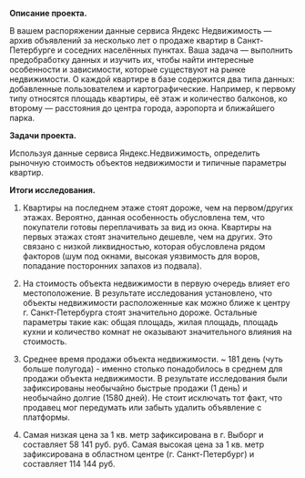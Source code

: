**Описание проекта.**

В вашем распоряжении данные сервиса Яндекс Недвижимость — архив объявлений за несколько лет о продаже квартир в Санкт-Петербурге и соседних населённых пунктах.
Ваша задача — выполнить предобработку данных и изучить их, чтобы найти интересные особенности и зависимости, которые существуют на рынке недвижимости.
О каждой квартире в базе содержится два типа данных: добавленные пользователем и картографические. 
Например, к первому типу относятся площадь квартиры, её этаж и количество балконов, ко второму — расстояния до центра города, аэропорта и ближайшего парка.


**Задачи проекта.**

Используя данные сервиса Яндекс.Недвижимость, определить рыночную стоимость объектов недвижимости и типичные параметры квартир.


**Итоги исследования.**


1) Квартиры на последнем этаже стоят дороже, чем на первом/других этажах.
Вероятно, данная особенность обусловлена тем, что покупатели готовы переплачивать за вид из окна. Квартиры на первых этажах стоят значительно дешевле, чем на других. Это связано с низкой ликвидностью, которая обусловлена рядом факторов (шум под окнами, высокая уязвимость для воров, попадание посторонних запахов из подвала).

2) На стоимость объекта недвижимости в первую очередь влияет его местоположение.
В результате исследования установлено, что объекты недвижимости расположенные как можно ближе к центру г. Санкт-Петербурга стоят значительно дороже. Остальные параметры такие как: общая площадь, жилая площадь, площадь кухни и количество комнат не оказывают значительного влияния на стоимость.

3) Среднее время продажи объекта недвижимости.
~ 181 день (чуть больше полугода) - именно столько понадобилось в среднем для продажи объекта недвижимости. В результате исследования были зафиксированы необычайно быстрые продажи (1 день) и необычайно долгие (1580 дней). Не стоит исключать тот факт, что продавец мог передумать или забыть удалить объявление с платформы.

4) Самая низкая цена за 1 кв. метр зафиксирована в г. Выборг и составляет 58 141 руб. руб. Самая высокая цена за 1 кв. метр зафиксирована в областном центре (г. Санкт-Петербург) и составляет 114 144 руб.
